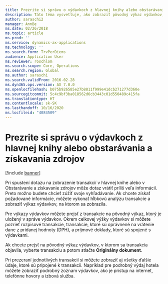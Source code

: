 ```yaml
---
title: Prezrite si správu o výdavkoch z hlavnej knihy alebo obstarávania a získavania zdrojov
description: Táto téma vysvetľuje, ako zobraziť pôvodný výkaz výdavkov, v ktorom sa transakcia objavila.
author: saraschi2
manager: AnnBe
ms.date: 02/26/2018
ms.topic: article
ms.prod: ''
ms.service: dynamics-ax-applications
ms.technology: ''
ms.search.form: TrvPerDiems
audience: Application User
ms.reviewer: roschlom
ms.search.scope: Core, Operations
ms.search.region: Global
ms.author: saraschi
ms.search.validFrom: 2016-02-28
ms.dyn365.ops.version: AX 7.0.0
ms.openlocfilehash: b075b926585e27b8811f999e41dcb271277d360e
ms.sourcegitcommit: 5c4c9bf3ba018562d6cb3443c01d550489c415fa
ms.translationtype: HT
ms.contentlocale: sk-SK
ms.lasthandoff: 10/16/2020
ms.locfileid: "4084509"
---
```

# <a name="view-an-expense-report-from-general-ledger-or-procurement-and-sourcing"></a>Prezrite si správu o výdavkoch z hlavnej knihy alebo obstarávania a získavania zdrojov

[!include [banner](../includes/banner.md)]

Pri spustení dotazu na zobrazenie transakcií v hlavnej knihe alebo v Obstarávanie a získavanie zdrojov môže dotaz vrátiť príliš veľa informácií. Preto možno budete chcieť zúžiť svoje vyhľadávanie. Ak chcete získať požadované informácie, môžete vykonať hĺbkovú analýzu transakcie a zobraziť výkaz výdavkov, na ktorom sa zobrazila.

Pre výkazy výdavkov môžete prejsť z transakcie na pôvodný výkaz, ktorý je uložený v správe výdavkov. Okrem celkovej výšky výdavkov si môžete pozrieť rozpisové transakcie, transakcie, ktoré sú oprávnené na vrátenie dane z pridanej hodnoty (DPH), a príjmové doklady, ktoré sú spojené s výdavkami.

Ak chcete prejsť na pôvodný výkaz výdavkov, v ktorom sa transakcia objavila, vyberte transakciu a potom stlačte **Originálny dokument**.

Pri prezeraní jednotlivých transakcií si môžete zobraziť aj všetky ďalšie údaje, ktoré sú pripojené k transakcii. Napríklad pre podrobný výdaj hotela môžete zobraziť podrobný zoznam výdavkov, ako je prístup na internet, telefónne hovory a izbová služba.
